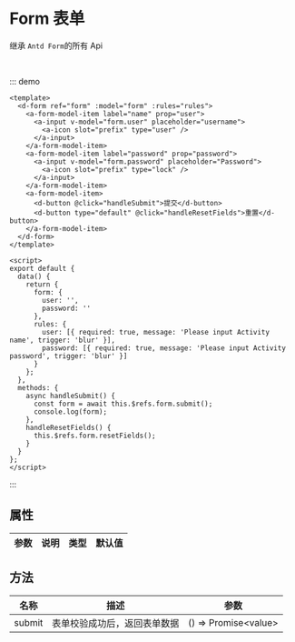 # Form 表单

继承 `Antd Form`的所有 Api

<br/>

::: demo

```vue
<template>
  <d-form ref="form" :model="form" :rules="rules">
    <a-form-model-item label="name" prop="user">
      <a-input v-model="form.user" placeholder="username">
        <a-icon slot="prefix" type="user" />
      </a-input>
    </a-form-model-item>
    <a-form-model-item label="password" prop="password">
      <a-input v-model="form.password" placeholder="Password">
        <a-icon slot="prefix" type="lock" />
      </a-input>
    </a-form-model-item>
    <a-form-model-item>
      <d-button @click="handleSubmit">提交</d-button>
      <d-button type="default" @click="handleResetFields">重置</d-button>
    </a-form-model-item>
  </d-form>
</template>

<script>
export default {
  data() {
    return {
      form: {
        user: '',
        password: ''
      },
      rules: {
        user: [{ required: true, message: 'Please input Activity name', trigger: 'blur' }],
        password: [{ required: true, message: 'Please input Activity password', trigger: 'blur' }]
      }
    };
  },
  methods: {
    async handleSubmit() {
      const form = await this.$refs.form.submit();
      console.log(form);
    },
    handleResetFields() {
      this.$refs.form.resetFields();
    }
  }
};
</script>
```

:::

## 属性

| 参数 | 说明 | 类型 | 默认值 |
| ---- | ---- | ---- | ------ |

## 方法

| 名称   | 描述                         | 参数                       |
| ------ | ---------------------------- | -------------------------- |
| submit | 表单校验成功后，返回表单数据 | () => Promise&lt;value&gt; |
